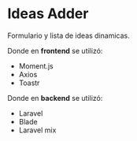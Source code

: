 <h1>Ideas Adder</h1>
Formulario y lista de ideas dinamicas.

Donde en **frontend** se utilizó:
- Moment.js
- Axios
- Toastr

Donde en **backend** se utilizó:
- Laravel
- Blade
- Laravel mix